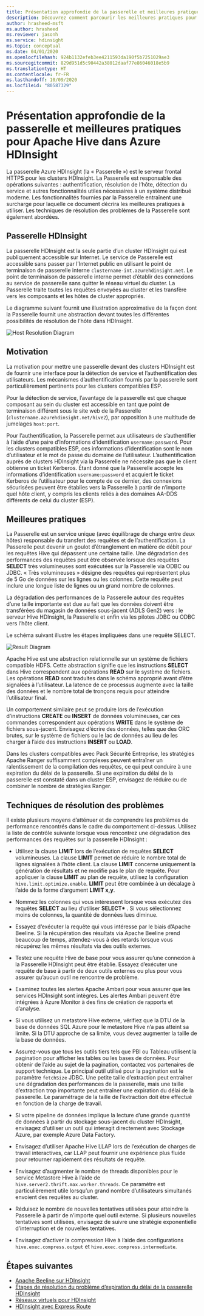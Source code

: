 ```yaml
---
title: Présentation approfondie de la passerelle et meilleures pratiques pour Apache Hive dans Azure HDInsight
description: Découvrez comment parcourir les meilleures pratiques pour exécuter des requêtes Hive sur la passerelle Azure HDInsight
author: hrasheed-msft
ms.author: hrasheed
ms.reviewer: jasonh
ms.service: hdinsight
ms.topic: conceptual
ms.date: 04/01/2020
ms.openlocfilehash: 924b1132efeb3ee4211593da190f5b7251029ae3
ms.sourcegitcommit: 829d951d5c90442a38012daaf77e86046018e5b9
ms.translationtype: HT
ms.contentlocale: fr-FR
ms.lasthandoff: 10/09/2020
ms.locfileid: "80587329"
---
```

# <a name="gateway-deep-dive-and-best-practices-for-apache-hive-in-azure-hdinsight"></a>Présentation approfondie de la passerelle et meilleures pratiques pour Apache Hive dans Azure HDInsight

La passerelle Azure HDInsight (la « Passerelle ») est le serveur frontal HTTPS pour les clusters HDInsight. La Passerelle est responsable des opérations suivantes : authentification, résolution de l’hôte, détection du service et autres fonctionnalités utiles nécessaires à un système distribué moderne. Les fonctionnalités fournies par la Passerelle entraînent une surcharge pour laquelle ce document décrira les meilleures pratiques à utiliser. Les techniques de résolution des problèmes de la Passerelle sont également abordées.

## <a name="the-hdinsight-gateway"></a>Passerelle HDInsight

La passerelle HDInsight est la seule partie d’un cluster HDInsight qui est publiquement accessible sur Internet. Le service de Passerelle est accessible sans passer par l’Internet public en utilisant le point de terminaison de passerelle interne `clustername-int.azurehdinsight.net`. Le point de terminaison de passerelle interne permet d’établir des connexions au service de passerelle sans quitter le réseau virtuel du cluster. La Passerelle traite toutes les requêtes envoyées au cluster et les transfère vers les composants et les hôtes de cluster appropriés.

Le diagramme suivant fournit une illustration approximative de la façon dont la Passerelle fournit une abstraction devant toutes les différentes possibilités de résolution de l’hôte dans HDInsight.

![Host Resolution Diagram](./media/gateway-best-practices/host-resolution-diagram.png "Diagramme de résolution de l’hôte")

## <a name="motivation"></a>Motivation

La motivation pour mettre une passerelle devant des clusters HDInsight est de fournir une interface pour la détection de service et l’authentification des utilisateurs. Les mécanismes d’authentification fournis par la passerelle sont particulièrement pertinents pour les clusters compatibles ESP.

Pour la détection de service, l’avantage de la passerelle est que chaque composant au sein du cluster est accessible en tant que point de terminaison différent sous le site web de la Passerelle (`clustername.azurehdinsight.net/hive2`), par opposition à une multitude de jumelages `host:port`.

Pour l’authentification, la Passerelle permet aux utilisateurs de s’authentifier à l’aide d’une paire d’informations d’identification `username:password`. Pour les clusters compatibles ESP, ces informations d’identification sont le nom d’utilisateur et le mot de passe du domaine de l’utilisateur. L’authentification auprès de clusters HDInsight via la Passerelle ne nécessite pas que le client obtienne un ticket Kerberos. Étant donné que la Passerelle accepte les informations d’identification `username:password` et acquiert le ticket Kerberos de l’utilisateur pour le compte de ce dernier, des connexions sécurisées peuvent être établies vers la Passerelle à partir de n’importe quel hôte client, y compris les clients reliés à des domaines AA-DDS différents de celui du cluster (ESP).

## <a name="best-practices"></a>Meilleures pratiques

La Passerelle est un service unique (avec équilibrage de charge entre deux hôtes) responsable du transfert des requêtes et de l’authentification. La Passerelle peut devenir un goulot d’étranglement en matière de débit pour les requêtes Hive qui dépassent une certaine taille. Une dégradation des performances des requêtes peut être observée lorsque des requêtes **SELECT** très volumineuses sont exécutées sur la Passerelle via ODBC ou JDBC. « Très volumineuses » désigne des requêtes qui représentent plus de 5 Go de données sur les lignes ou les colonnes. Cette requête peut inclure une longue liste de lignes ou un grand nombre de colonnes.

La dégradation des performances de la Passerelle autour des requêtes d’une taille importante est due au fait que les données doivent être transférées du magasin de données sous-jacent (ADLS Gen2) vers : le serveur Hive HDInsight, la Passerelle et enfin via les pilotes JDBC ou ODBC vers l’hôte client.

Le schéma suivant illustre les étapes impliquées dans une requête SELECT.

![Result Diagram](./media/gateway-best-practices/result-retrieval-diagram.png "Diagramme des résultats")

Apache Hive est une abstraction relationnelle sur un système de fichiers compatible HDFS. Cette abstraction signifie que les instructions **SELECT** dans Hive correspondent aux opérations **READ** sur le système de fichiers. Les opérations **READ** sont traduites dans le schéma approprié avant d’être signalées à l’utilisateur. La latence de ce processus augmente avec la taille des données et le nombre total de tronçons requis pour atteindre l’utilisateur final.

Un comportement similaire peut se produire lors de l’exécution d’instructions **CREATE** ou  **INSERT** de données volumineuses, car ces commandes correspondent aux opérations **WRITE** dans le système de fichiers sous-jacent. Envisagez d’écrire des données, telles que des ORC brutes, sur le système de fichiers ou le lac de données au lieu de les charger à l’aide des instructions **INSERT** ou **LOAD**.

Dans les clusters compatibles avec Pack Sécurité Entreprise, les stratégies Apache Ranger suffisamment complexes peuvent entraîner un ralentissement de la compilation des requêtes, ce qui peut conduire à une expiration du délai de la passerelle. Si une expiration du délai de la passerelle est constaté dans un cluster ESP, envisagez de réduire ou de combiner le nombre de stratégies Ranger.

## <a name="troubleshooting-techniques"></a>Techniques de résolution des problèmes

Il existe plusieurs moyens d’atténuer et de comprendre les problèmes de performance rencontrés dans le cadre du comportement ci-dessus. Utilisez la liste de contrôle suivante lorsque vous rencontrez une dégradation des performances des requêtes sur la passerelle HDInsight :

* Utilisez la clause **LIMIT** lors de l’exécution de requêtes **SELECT** volumineuses. La clause **LIMIT** permet de réduire le nombre total de lignes signalées à l’hôte client. La clause **LIMIT** concerne uniquement la génération de résultats et ne modifie pas le plan de requête. Pour appliquer la clause **LIMIT** au plan de requête, utilisez la configuration `hive.limit.optimize.enable`. **LIMIT** peut être combinée à un décalage à l’aide de la forme d’argument **LIMIT x,y**.

* Nommez les colonnes qui vous intéressent lorsque vous exécutez des requêtes **SELECT** au lieu d’utiliser **SELECT\*** . Si vous sélectionnez moins de colonnes, la quantité de données lues diminue.

* Essayez d’exécuter la requête qui vous intéresse par le biais d’Apache Beeline. Si la récupération des résultats via Apache Beeline prend beaucoup de temps, attendez-vous à des retards lorsque vous récupérez les mêmes résultats via des outils externes.

* Testez une requête Hive de base pour vous assurer qu’une connexion à la Passerelle HDInsight peut être établie. Essayez d’exécuter une requête de base à partir de deux outils externes ou plus pour vous assurer qu’aucun outil ne rencontre de problème.

* Examinez toutes les alertes Apache Ambari pour vous assurer que les services HDInsight sont intègres. Les alertes Ambari peuvent être intégrées à Azure Monitor à des fins de création de rapports et d’analyse.

* Si vous utilisez un metastore Hive externe, vérifiez que la DTU de la base de données SQL Azure pour le metastore Hive n’a pas atteint sa limite. Si la DTU approche de sa limite, vous devez augmenter la taille de la base de données.

* Assurez-vous que tous les outils tiers tels que PBI ou Tableau utilisent la pagination pour afficher les tables ou les bases de données. Pour obtenir de l’aide au sujet de la pagination, contactez vos partenaires de support technique. Le principal outil utilisé pour la pagination est le paramètre `fetchSize` JDBC. Une petite taille d’extraction peut entraîner une dégradation des performances de la passerelle, mais une taille d’extraction trop importante peut entraîner une expiration du délai de la passerelle. Le paramétrage de la taille de l’extraction doit être effectué en fonction de la charge de travail.

* Si votre pipeline de données implique la lecture d’une grande quantité de données à partir du stockage sous-jacent du cluster HDInsight, envisagez d’utiliser un outil qui interagit directement avec Stockage Azure, par exemple Azure Data Factory.

* Envisagez d’utiliser Apache Hive LLAP lors de l’exécution de charges de travail interactives, car LLAP peut fournir une expérience plus fluide pour retourner rapidement des résultats de requête.

* Envisagez d’augmenter le nombre de threads disponibles pour le service Metastore Hive à l’aide de `hive.server2.thrift.max.worker.threads`. Ce paramètre est particulièrement utile lorsqu’un grand nombre d’utilisateurs simultanés envoient des requêtes au cluster.

* Réduisez le nombre de nouvelles tentatives utilisées pour atteindre la Passerelle à partir de n’importe quel outil externe. Si plusieurs nouvelles tentatives sont utilisées, envisagez de suivre une stratégie exponentielle d’interruption et de nouvelles tentatives.

* Envisagez d’activer la compression Hive à l’aide des configurations `hive.exec.compress.output` et `hive.exec.compress.intermediate`.

## <a name="next-steps"></a>Étapes suivantes

* [Apache Beeline sur HDInsight](https://docs.microsoft.com/azure/hdinsight/hadoop/apache-hadoop-use-hive-beeline)
* [Étapes de résolution du problème d’expiration du délai de la passerelle HDInsight](https://docs.microsoft.com/azure/hdinsight/interactive-query/troubleshoot-gateway-timeout)
* [Réseaux virtuels pour HDInsight](https://docs.microsoft.com/azure/hdinsight/hdinsight-plan-virtual-network-deployment)
* [HDInsight avec Express Route](https://docs.microsoft.com/azure/hdinsight/connect-on-premises-network)